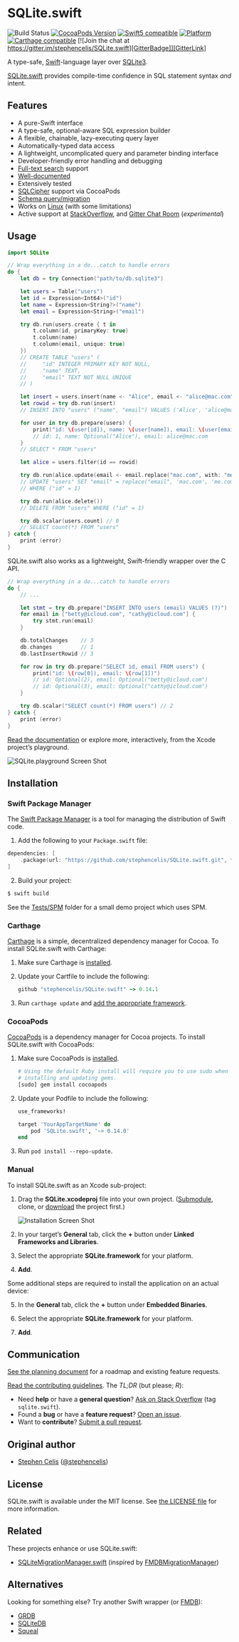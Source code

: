 # SQLite.swift

![Build Status][GitHubActionBadge] [![CocoaPods Version][CocoaPodsVersionBadge]][CocoaPodsVersionLink] [![Swift5 compatible][Swift5Badge]][Swift5Link] [![Platform][PlatformBadge]][PlatformLink] [![Carthage compatible][CartagheBadge]][CarthageLink] [![Join the chat at https://gitter.im/stephencelis/SQLite.swift][GitterBadge]][GitterLink]

A type-safe, [Swift][]-language layer over [SQLite3][].

[SQLite.swift][] provides compile-time confidence in SQL statement
syntax _and_ intent.

## Features

 - A pure-Swift interface
 - A type-safe, optional-aware SQL expression builder
 - A flexible, chainable, lazy-executing query layer
 - Automatically-typed data access
 - A lightweight, uncomplicated query and parameter binding interface
 - Developer-friendly error handling and debugging
 - [Full-text search][] support
 - [Well-documented][See Documentation]
 - Extensively tested
 - [SQLCipher][] support via CocoaPods
 - [Schema query/migration][]
 - Works on [Linux](Documentation/Linux.md) (with some limitations)
 - Active support at
   [StackOverflow](https://stackoverflow.com/questions/tagged/sqlite.swift),
   and [Gitter Chat Room](https://gitter.im/stephencelis/SQLite.swift)
   (_experimental_)

[SQLCipher]: https://www.zetetic.net/sqlcipher/
[Full-text search]: Documentation/Index.md#full-text-search
[Schema query/migration]: Documentation/Index.md#querying-the-schema
[See Documentation]: Documentation/Index.md#sqliteswift-documentation


## Usage

```swift
import SQLite

// Wrap everything in a do...catch to handle errors
do {
    let db = try Connection("path/to/db.sqlite3")

    let users = Table("users")
    let id = Expression<Int64>("id")
    let name = Expression<String?>("name")
    let email = Expression<String>("email")

    try db.run(users.create { t in
        t.column(id, primaryKey: true)
        t.column(name)
        t.column(email, unique: true)
    })
    // CREATE TABLE "users" (
    //     "id" INTEGER PRIMARY KEY NOT NULL,
    //     "name" TEXT,
    //     "email" TEXT NOT NULL UNIQUE
    // )

    let insert = users.insert(name <- "Alice", email <- "alice@mac.com")
    let rowid = try db.run(insert)
    // INSERT INTO "users" ("name", "email") VALUES ('Alice', 'alice@mac.com')

    for user in try db.prepare(users) {
        print("id: \(user[id]), name: \(user[name]), email: \(user[email])")
        // id: 1, name: Optional("Alice"), email: alice@mac.com
    }
    // SELECT * FROM "users"

    let alice = users.filter(id == rowid)

    try db.run(alice.update(email <- email.replace("mac.com", with: "me.com")))
    // UPDATE "users" SET "email" = replace("email", 'mac.com', 'me.com')
    // WHERE ("id" = 1)

    try db.run(alice.delete())
    // DELETE FROM "users" WHERE ("id" = 1)

    try db.scalar(users.count) // 0
    // SELECT count(*) FROM "users"
} catch {
    print (error)
}
```

SQLite.swift also works as a lightweight, Swift-friendly wrapper over the C
API.

```swift
// Wrap everything in a do...catch to handle errors
do {
    // ...

    let stmt = try db.prepare("INSERT INTO users (email) VALUES (?)")
    for email in ["betty@icloud.com", "cathy@icloud.com"] {
        try stmt.run(email)
    }

    db.totalChanges    // 3
    db.changes         // 1
    db.lastInsertRowid // 3

    for row in try db.prepare("SELECT id, email FROM users") {
        print("id: \(row[0]), email: \(row[1])")
        // id: Optional(2), email: Optional("betty@icloud.com")
        // id: Optional(3), email: Optional("cathy@icloud.com")
    }

    try db.scalar("SELECT count(*) FROM users") // 2
} catch {
    print (error)
}
```

[Read the documentation][See Documentation] or explore more,
interactively, from the Xcode project’s playground.

![SQLite.playground Screen Shot](Documentation/Resources/playground@2x.png)

## Installation

### Swift Package Manager

The [Swift Package Manager][] is a tool for managing the distribution of
Swift code.

1. Add the following to your `Package.swift` file:

  ```swift
  dependencies: [
      .package(url: "https://github.com/stephencelis/SQLite.swift.git", from: "0.14.1")
  ]
  ```

2. Build your project:

  ```sh
  $ swift build
  ```

See the [Tests/SPM](https://github.com/stephencelis/SQLite.swift/tree/master/Tests/SPM) folder for a small demo project which uses SPM.

[Swift Package Manager]: https://swift.org/package-manager

### Carthage

[Carthage][] is a simple, decentralized dependency manager for Cocoa. To
install SQLite.swift with Carthage:

 1. Make sure Carthage is [installed][Carthage Installation].

 2. Update your Cartfile to include the following:

    ```ruby
    github "stephencelis/SQLite.swift" ~> 0.14.1
    ```

 3. Run `carthage update` and
    [add the appropriate framework][Carthage Usage].


[Carthage]: https://github.com/Carthage/Carthage
[Carthage Installation]: https://github.com/Carthage/Carthage#installing-carthage
[Carthage Usage]: https://github.com/Carthage/Carthage#adding-frameworks-to-an-application


### CocoaPods

[CocoaPods][] is a dependency manager for Cocoa projects. To install
SQLite.swift with CocoaPods:

 1. Make sure CocoaPods is [installed][CocoaPods Installation].

    ```sh
    # Using the default Ruby install will require you to use sudo when
    # installing and updating gems.
    [sudo] gem install cocoapods
    ```

 2. Update your Podfile to include the following:

    ```ruby
    use_frameworks!

    target 'YourAppTargetName' do
        pod 'SQLite.swift', '~> 0.14.0'
    end
    ```

 3. Run `pod install --repo-update`.

[CocoaPods]: https://cocoapods.org
[CocoaPods Installation]: https://guides.cocoapods.org/using/getting-started.html#getting-started

### Manual

To install SQLite.swift as an Xcode sub-project:

 1. Drag the **SQLite.xcodeproj** file into your own project.
    ([Submodule][], clone, or [download][] the project first.)

    ![Installation Screen Shot](Documentation/Resources/installation@2x.png)

 2. In your target’s **General** tab, click the **+** button under **Linked
    Frameworks and Libraries**.

 3. Select the appropriate **SQLite.framework** for your platform.

 4. **Add**.

Some additional steps are required to install the application on an actual
device:

 5. In the **General** tab, click the **+** button under **Embedded
    Binaries**.

 6. Select the appropriate **SQLite.framework** for your platform.

 7. **Add**.


[Xcode]: https://developer.apple.com/xcode/downloads/
[Submodule]: https://git-scm.com/book/en/Git-Tools-Submodules
[download]: https://github.com/stephencelis/SQLite.swift/archive/master.zip


## Communication

[See the planning document] for a roadmap and existing feature requests.

[Read the contributing guidelines][]. The _TL;DR_ (but please; _R_):

 - Need **help** or have a **general question**? [Ask on Stack
   Overflow][] (tag `sqlite.swift`).
 - Found a **bug** or have a **feature request**? [Open an issue][].
 - Want to **contribute**? [Submit a pull request][].

[See the planning document]: /Documentation/Planning.md
[Read the contributing guidelines]: ./CONTRIBUTING.md#contributing
[Ask on Stack Overflow]: https://stackoverflow.com/questions/tagged/sqlite.swift
[Open an issue]: https://github.com/stephencelis/SQLite.swift/issues/new
[Submit a pull request]: https://github.com/stephencelis/SQLite.swift/fork


## Original author

 - [Stephen Celis](mailto:stephen@stephencelis.com)
   ([@stephencelis](https://twitter.com/stephencelis))


## License

SQLite.swift is available under the MIT license. See [the LICENSE
file](./LICENSE.txt) for more information.

## Related

These projects enhance or use SQLite.swift:

 - [SQLiteMigrationManager.swift][] (inspired by
   [FMDBMigrationManager][])

## Alternatives

Looking for something else? Try another Swift wrapper (or [FMDB][]):

 - [GRDB](https://github.com/groue/GRDB.swift)
 - [SQLiteDB](https://github.com/FahimF/SQLiteDB)
 - [Squeal](https://github.com/nerdyc/Squeal)

[Swift]: https://swift.org/
[SQLite3]: https://www.sqlite.org
[SQLite.swift]: https://github.com/stephencelis/SQLite.swift

[GitHubActionBadge]: https://img.shields.io/github/actions/workflow/status/stephencelis/SQLite.swift/build.yml?branch=master

[CocoaPodsVersionBadge]: https://img.shields.io/cocoapods/v/SQLite.swift.svg?style=flat
[CocoaPodsVersionLink]: https://cocoapods.org/pods/SQLite.swift

[PlatformBadge]: https://img.shields.io/cocoapods/p/SQLite.swift.svg?style=flat
[PlatformLink]: https://cocoapods.org/pods/SQLite.swift

[CartagheBadge]: https://img.shields.io/badge/Carthage-compatible-4BC51D.svg?style=flat
[CarthageLink]: https://github.com/Carthage/Carthage

[GitterBadge]: https://badges.gitter.im/stephencelis/SQLite.swift.svg
[GitterLink]: https://gitter.im/stephencelis/SQLite.swift

[Swift5Badge]: https://img.shields.io/badge/swift-5-orange.svg?style=flat
[Swift5Link]: https://developer.apple.com/swift/

[SQLiteMigrationManager.swift]: https://github.com/garriguv/SQLiteMigrationManager.swift
[FMDB]: https://github.com/ccgus/fmdb
[FMDBMigrationManager]: https://github.com/layerhq/FMDBMigrationManager
